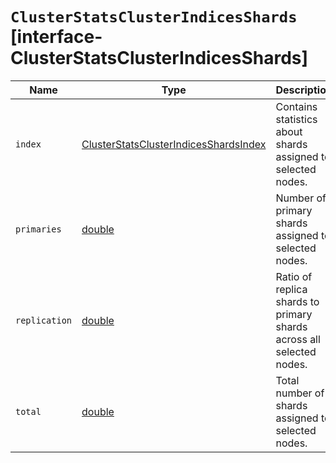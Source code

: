 # `ClusterStatsClusterIndicesShards` [interface-ClusterStatsClusterIndicesShards]

| Name | Type | Description |
| - | - | - |
| `index` | [ClusterStatsClusterIndicesShardsIndex](./ClusterStatsClusterIndicesShardsIndex.md) | Contains statistics about shards assigned to selected nodes. |
| `primaries` | [double](./double.md) | Number of primary shards assigned to selected nodes. |
| `replication` | [double](./double.md) | Ratio of replica shards to primary shards across all selected nodes. |
| `total` | [double](./double.md) | Total number of shards assigned to selected nodes. |
